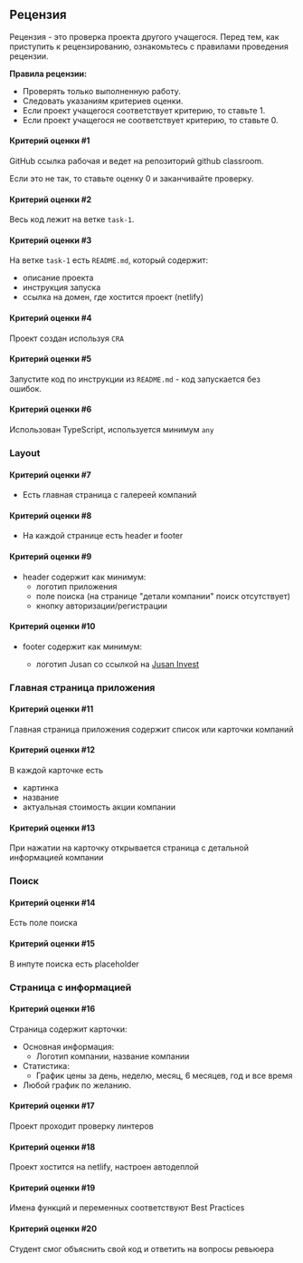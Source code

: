 ## Рецензия

Рецензия - это проверка проекта другого учащегося. Перед тем, как приступить к рецензированию, ознакомьтесь с правилами проведения рецензии.

**Правила рецензии:**

- Проверять только выполненную работу.
- Следовать указаниям критериев оценки.
- Если проект учащегося соответствует критерию, то ставьте 1.
- Если проект учащегося не соответствует критерию, то ставьте 0.

#### Критерий оценки #1

GitHub ссылка рабочая и ведет на репозиторий github classroom.

Если это не так, то ставьте оценку 0 и заканчивайте проверку.

#### Критерий оценки #2

Весь код лежит на ветке `task-1`.

#### Критерий оценки #3

На ветке `task-1` есть `README.md`, который содержит:

- описание проекта
- инструкция запуска
- cсылка на домен, где хостится проект (netlify)

#### Критерий оценки #4

Проект создан используя `CRA`

#### Критерий оценки #5

Запустите код по инструкции из `README.md` - код запускается без ошибок.

#### Критерий оценки #6

Использован TypeScript, используется минимум `any`

### Layout

#### Критерий оценки #7

- Есть главная страница с галереей компаний

#### Критерий оценки #8

- На каждой странице есть header и footer

#### Критерий оценки #9

- header содержит как минимум:
  - логотип приложения
  - поле поиска (на странице "детали компании" поиск отсутствует)
  - кнопку авторизации/регистрации

#### Критерий оценки #10

- footer содержит как минимум:

  - логотип Jusan со ссылкой на [Jusan Invest](https://www.jusaninvest.kz/)

### Главная страница приложения

#### Критерий оценки #11

Главная страница приложения содержит список или карточки компаний

#### Критерий оценки #12

В каждой карточке есть

- картинка
- название
- актуальная стоимость акции компании

#### Критерий оценки #13

При нажатии на карточку открывается страница с детальной информацией компании

### Поиск

#### Критерий оценки #14

Есть поле поиска

#### Критерий оценки #15

В инпуте поиска есть placeholder

### Cтраница с информацией

#### Критерий оценки #16

Страница содержит карточки:

- Основная информация:
  - Логотип компании, название компании
- Cтатистика:
  - График цены за день, неделю, месяц, 6 месяцев, год и все время
- Любой график по желанию.

#### Критерий оценки #17

Проект проходит проверку линтеров

#### Критерий оценки #18

Проект хостится на netlify, настроен автодеплой

#### Критерий оценки #19
Имена функций и переменных соответствуют Best Practices

#### Критерий оценки #20
Студент смог объяснить свой код и ответить на вопросы ревьюера
